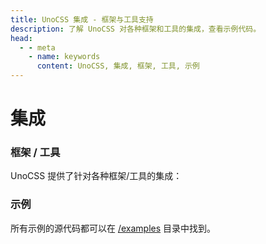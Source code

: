 ```yaml
---
title: UnoCSS 集成 - 框架与工具支持
description: 了解 UnoCSS 对各种框架和工具的集成，查看示例代码。
head:
  - - meta
    - name: keywords
      content: UnoCSS, 集成, 框架, 工具, 示例
---
```


# 集成

### 框架 / 工具

UnoCSS 提供了针对各种框架/工具的集成：

<ContentIntegrations />

### 示例

所有示例的源代码都可以在 [/examples](https://github.com/unocss/unocss/tree/main/examples) 目录中找到。

<ContentExamples/>
